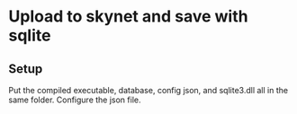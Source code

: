 # Upload to skynet and save with sqlite

## Setup
Put the compiled executable, database, config json, and sqlite3.dll all in the same folder. Configure the json file.